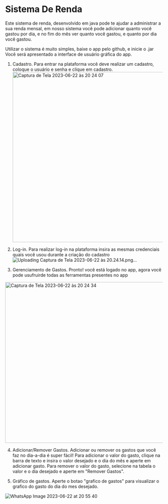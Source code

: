 
# Sistema De Renda

Este sistema de renda, desenvolvido em java pode te ajudar a administrar a sua renda mensal, em nosso sistema você pode adicionar quanto você gastou por dia, e no fim do mês ver quanto você gastou, e quanto por dia você gastou.

Utilizar o sistema é muito simples, baixe o app pelo github, e inicie o .jar
Você será apresentado a interface de usuário gráfica do app.

1. Cadastro.
Para entrar na plataforma você deve realizar um cadastro, coloque o   usuário e senha e clique em cadastro.
   <img width="542" alt="Captura de Tela 2023-06-22 às 20 24 07" src="https://github.com/pollarliam/Sistema-De-Renda/assets/106059827/f896ac77-29e5-4b4c-9f86-1025efeaecbc">

2. Log-in.
Para realizar log-in na plataforma insira as mesmas credenciais quais você usou durante a criação do cadastro
![Uploading Captura de Tela 2023-06-22 às 20.24.14.png…]()

3. Gerenciamento de Gastos.
Pronto! você está logado no app, agora você pode usufruirde todas as ferramentas presentes no app
<img width="512" alt="Captura de Tela 2023-06-22 às 20 24 34" src="https://github.com/pollarliam/Sistema-De-Renda/assets/106059827/ee2bab26-f42c-4ff4-8c5c-df9af4ad70df">

4. Adicionar/Remover Gastos.
Adicionar ou remover os gastos que você faz no dia-a-dia é super fácil!
Para adicionar o valor do gasto, clique na barra de texto e insira o valor desejado e o dia do mês e aperte em adicionar gasto.
Para remover o valor do gasto, selecione na tabela o valor e o dia desejado e aperte em "Remover Gastos".

5. Gráfico de gastos.
Aperte o botao "grafico de gastos" para visualizar o grafico do gasto do dia do mes desejado.
   
![WhatsApp Image 2023-06-22 at 20 55 40](https://github.com/SrMassive/Sistema-De-Renda/assets/132691037/b84c8a50-4945-45ac-8083-d5879397b932)